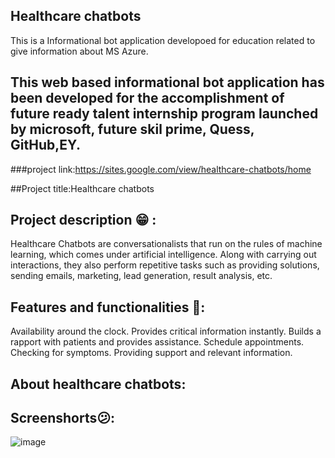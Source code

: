 ## Healthcare chatbots

This is a Informational bot application developoed for education related to give information about MS Azure.

## This web based informational bot application has been developed for the accomplishment of future ready talent internship program launched by microsoft, future skil prime, Quess, GitHub,EY.

###project link:https://sites.google.com/view/healthcare-chatbots/home

##Project title:Healthcare chatbots

## Project description 😁 : 
Healthcare Chatbots are conversationalists that run on the rules of machine learning, which comes under artificial intelligence. Along with carrying out interactions, they also perform repetitive tasks such as providing solutions, sending emails, marketing, lead generation, result analysis, etc.

## Features and functionalities 🧐:
Availability around the clock. 
Provides critical information instantly.
Builds a rapport with patients and provides assistance.
Schedule appointments. 
Checking for symptoms. 
Providing support and relevant information. 

## About healthcare chatbots: 

## Screenshorts😕:
![image](https://user-images.githubusercontent.com/114647191/201835921-a8997dd5-f3f6-4748-93c5-976d23301bb1.png)
